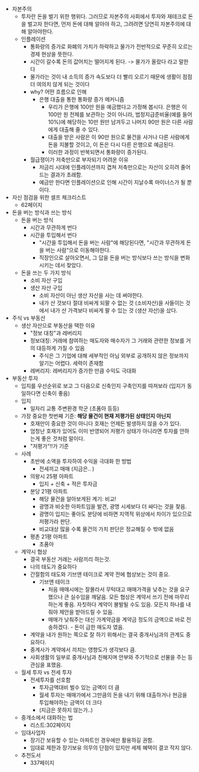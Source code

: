 
- 자본주의
	- 투자란 돈을 벌기 위한 행위다. 그러므로 자본주의 사회에서 투자와 재테크로 돈을 벌고자 한다면, 먼저 돈에 대해 알아야 하고, 그려려면 당연히 자본주의에 대해 알아야한다.
	- 인플레이션
		- 통화량의 증가로 화폐의 가치가 하락하고 물가가 전반적으로 꾸준히 오르는 경제 현상을 뜻한다.
		- 시간이 갈수록 돈의 값어치는 떨어지게 된다. -> 물가가 올랐다 라고 말한다
		- 물가라는 것이 내 소득의 증가 속도보다 더 빨리 오르기 때문에 생활이 점점 더 여의치 않게 되는 것이다
		- why? 어떤 흐름으로 인해
			- 은행 대출을 통한 통화량 증가 메커니즘
				- 우리가 은행에 100만 원을 예금했다고 가정해 봅시다. 은행은 이 100만 원 전체를 보관하는 것이 아니라, 법정지급준비율(예를 들어 10%)에 해당하는 10만 원만 남겨두고 나머지 90만 원은 다른 사람에게 대출해 줄 수 있다.
				- 대출을 받은 사람은 이 90만 원으로 물건을 사거나 다른 사람에게 돈을 지불할 것이고, 이 돈은 다시 다른 은행으로 예금된다.
				- 이러한 과정이 반복되면서 통화량이 증가된다.
		- 월급쟁이가 저축만으로 부자되기 어려운  이유
			- 저금리 시대에 인플레이션까지 겹쳐 저축만으로는 자산이 오히려 줄어드는 결과가 초래함.
			- 예금만 한다면 인플레이션으로 인해 시간이 지날수록 마이너스가 될 뿐이다.
- 자신 점검을 위한 셀프 체크리스트 
	- 62페이지
- 돈을 버는 방식과 쓰는 방식
	- 돈을 버는 방식
		- 시간과 무관하게 번다
		- 시간을 투입해서 번다
			- "시간을 투입해서 돈을 버는 사람"에 해당된다면, "시간과 무관하게 돈을 버는 사람"으로 이동해야한다.
			- 직장인으로 살아오면서, 그 답을 돈을 버는 방식보다 쓰는 방식을 변화시키는 데서 찾았다.
	- 돈을 쓰는 두 가지 방식
		- 소비 자산 구입
		- 생산 자산 구입
			- 소비 자산이 아닌 생산 자산을 사는 데 써야한다.
			- 내가 산 것보다 절대 비싸게 되팔 수 없는 것 (소비자산)을 사들이는 것에서 내가 산 가격보다 비싸게 팔 수 있는 것 (생산 자산)을 샀다.
- 주식 vs 부동산
	- 생산 자산으로 부동산을 택한 이유
		- "정보 대칭"과 레버리지
		- 정보대칭: 거래에 참여하는 매도자와 매수자가 그 거래와 관련한 정보를 거의 대등하게 가질 수 있음
			- 주식은 그 기업에 대해 세부적인 아님 외부로 공개하지 않은 정보까지 알기는 어렵다. 세력이 존재함
		- 레버리지: 레버리지가 증가한 만큼 수익도 극대화
- 부동산 투자
	- 입지를 우선순위로 보고 그 다음으로 신축인지 구축인지를 따져보라 (입지가 동일하다면 신축이 좋음)
	- 입지 
		- 일자리 교통 주변환경 학군 (초품아 등등)
	- 가장 중요한 첫번째 기준: **해당 물건이 현재 저평가된 상태인지 아닌지**
		- 호재만이 중요한 것이 아니다 호재는 언제든 발생하지 않을 수가 있다.
		- 엄청난 호재가 있어도 이미 반영되어 저평가 상태가 아니라면 투자를 안하는게 좋은 것처럼 말이다.
		- "저평가"!!가 기준
	- 사례
		- 초반에 소액을 투자하여 수익을 극대화 한 방법
			- 전세끼고 매매 (지금은.. )
		- 의왕시 25평 아파트
			- 입지 + 신축 + 적은 투자금
		- 분당 21평 아파트
			- 해당 물건을 알아보게된 계기: 비교!
			- 광명과 비슷한 아파트임을 발견, 광명 시세보다 더 싸다는 것을 찾음.
			- 광명이 입지는 좋아도 분당에 비하면 지역적 위상에서 차이가 있으므로 저평가라 판단.
			- 비교대상 많을 수록 물건의 가치 판단은 정교해질 수 밖에 없음
		- 평촌 21평 아파트
			- 초품아
	- 계약시 협상
		- 결국 부동산 거래는 사람끼리 하는것.
		- 나의 태도가 중요하다
		- 간절함의 태도와 기브앤 테이크로 계약 전에 협상보는 것이 중요.
			- 기브앤 테이크
				- 처음 매매시에는 잘몰라서 무턱대고 매매가격을 낮추는 것을 요구했으나 큰 실수임을 깨달음. 모든 협상은 계약서 쓰기 전에 마무리하는게 좋음. 자칫하다 계약이 불발될 수도 있음. 모든지 하나를 내줘야 제안을 받아드릴 수 있음.
				- 매매가 낮춰주는 대신 가계약금을 계약금 정도의 금액으로 바로 전송하겠다. - 돈이 급한 매도자 였음.
		- 계약을 내가 원하는 쪽으로 잘 하기 위해서는 결국 중개사님과의 관계도 중요하다.
		- 중계사가 계약에서 끼치는 영향도가 생각보다 큼.
		- 사회생활의 일부로 중개사님과 친해지며 안부와 주기적으로 선물을 주는 등 관심을 표했음.
	- 월세 투자 vs 전세 투자
		- 전세투자를 선호함
			- 투자금액대비 벌수 있는 금액이 더 큼
			- 월세 투자는 매매가에서 그만큼의 돈을 내기 위해 대출하거나 현금을 투입해야하는 금액이 더 크다
			- (지금은 못하지 않는가..)
	- 중개소에서 대화하는 법
		- 리스트:302페이지
	- 임대사업자
		- 장기간 보유할 수 있는 아파트인 경우에만 활용하길 권함.
		- 임대료 제한과 장기보유 의무의 단점이 있지만 세제 혜택이 결코 작지 않다.
	- 추천도서
		- 337페이지